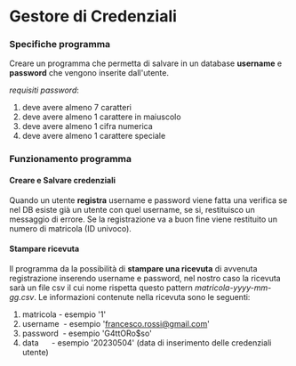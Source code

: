 # Gestore di Credenziali
### Specifiche programma
Creare un programma che permetta di salvare in un database **username** e **password** che vengono inserite dall'utente.

*requisiti password*:
1. deve avere almeno 7 caratteri
2. deve avere almeno 1 carattere in maiuscolo
3. deve avere almeno 1 cifra numerica
4. deve avere almeno 1 carattere speciale

### Funzionamento programma

#### Creare e Salvare credenziali
Quando un utente **registra** username e password viene fatta una verifica se nel DB esiste già un utente con quel username, se si, restituisco un messaggio di errore.  Se la registrazione va a buon fine viene restituito un numero di matricola (ID univoco).

#### Stampare ricevuta
Il programma da la possibilità di **stampare una ricevuta** di avvenuta registrazione inserendo username e password, nel nostro caso la ricevuta sarà un file csv il cui nome rispetta questo pattern *matricola-yyyy-mm-gg.csv*.  Le informazioni contenute nella ricevuta sono le seguenti:  
1. matricola - esempio '1'
2. username  - esempio 'francesco.rossi@gmail.com'
3. password  - esempio 'G4ttORo$so'
4. data      - esempio '20230504' (data di inserimento delle credenziali utente)
